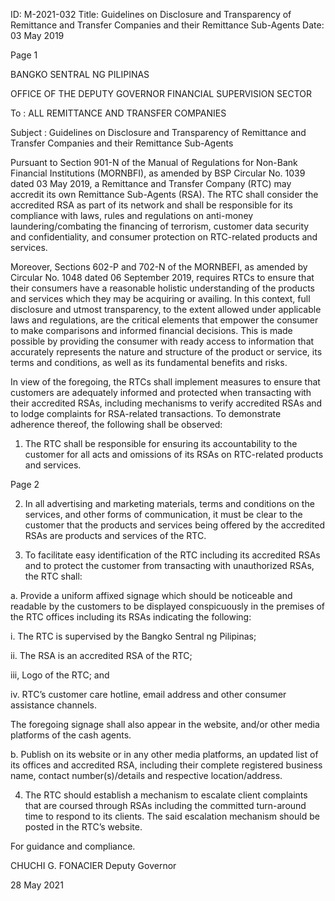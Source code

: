 ID: M-2021-032
Title: Guidelines on Disclosure and Transparency of Remittance and Transfer Companies and their Remittance Sub-Agents
Date: 03 May 2019

Page 1

BANGKO SENTRAL NG PILIPINAS

OFFICE OF THE DEPUTY GOVERNOR FINANCIAL SUPERVISION SECTOR

To : ALL REMITTANCE AND TRANSFER COMPANIES

Subject : Guidelines on Disclosure and Transparency of Remittance and Transfer Companies and their Remittance Sub-Agents

Pursuant to Section 901-N of the Manual of Regulations for Non-Bank Financial Institutions (MORNBFI), as amended by BSP Circular No. 1039 dated 03 May 2019, a Remittance and Transfer Company (RTC) may accredit its own Remittance Sub-Agents (RSA). The RTC shall consider the accredited RSA as part of its network and shall be responsible for its compliance with laws, rules and regulations on anti-money laundering/combating the financing of terrorism, customer data security and confidentiality, and consumer protection on RTC-related products and services.

Moreover, Sections 602-P and 702-N of the MORNBEFI, as amended by Circular No. 1048 dated 06 September 2019, requires RTCs to ensure that their consumers have a reasonable holistic understanding of the products and services which they may be acquiring or availing. In this context, full disclosure and utmost transparency, to the extent allowed under applicable laws and regulations, are the critical elements that empower the consumer to make comparisons and informed financial decisions. This is made possible by providing the consumer with ready access to information that accurately represents the nature and structure of the product or service, its terms and conditions, as well as its fundamental benefits and risks.

In view of the foregoing, the RTCs shall implement measures to ensure that customers are adequately informed and protected when transacting with their accredited RSAs, including mechanisms to verify accredited RSAs and to lodge complaints for RSA-related transactions. To demonstrate adherence thereof, the following shall be observed:

1. The RTC shall be responsible for ensuring its accountability to the customer for all acts and omissions of its RSAs on RTC-related products and services.

Page 2

2. In all advertising and marketing materials, terms and conditions on the services, and other forms of communication, it must be clear to the customer that the products and services being offered by the accredited RSAs are products and services of the RTC.

3. To facilitate easy identification of the RTC including its accredited RSAs and to protect the customer from transacting with unauthorized RSAs, the RTC shall:

a. Provide a uniform affixed signage which should be noticeable and readable by the customers to be displayed conspicuously in the premises of the RTC offices including its RSAs indicating the following:

i. The RTC is supervised by the Bangko Sentral ng Pilipinas;

ii. The RSA is an accredited RSA of the RTC;

iii, Logo of the RTC; and

iv. RTC’s customer care hotline, email address and other consumer assistance channels.

The foregoing signage shall also appear in the website, and/or other media platforms of the cash agents.

b. Publish on its website or in any other media platforms, an updated list of its offices and accredited RSA, including their complete registered business name, contact number(s)/details and respective location/address.

4. The RTC should establish a mechanism to escalate client complaints that are coursed through RSAs including the committed turn-around time to respond to its clients. The said escalation mechanism should be posted in the RTC’s website.

For guidance and compliance. 

CHUCHI G. FONACIER Deputy Governor

28 May 2021